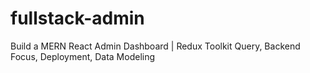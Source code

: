 # fullstack-admin

Build a MERN React Admin Dashboard | Redux Toolkit Query, Backend Focus, Deployment, Data Modeling

